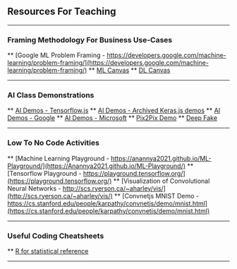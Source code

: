 ## Resources For Teaching

---

### Framing Methodology For Business Use-Cases 

** [Google ML Problem Framing - https://developers.google.com/machine-learning/problem-framing/](https://developers.google.com/machine-learning/problem-framing/)
** [ML Canvas](http://www.louisdorard.com/ml-canvas/)
** [DL Canvas](https://medium.com/intuitionmachine/introducing-the-deep-learning-canvas-a2e80a998f11)

---

### AI Class Demonstrations

** [AI Demos - Tensorflow.js](https://www.tensorflow.org/js/demos/)
** [AI Demos - Archived Keras.js demos](https://peterleong.github.io/keras-js/)
** [AI Demos - Google](https://experiments.withgoogle.com/collection/ai)
** [AI Demos - Microsoft](https://aidemos.microsoft.com/)
** [Pix2Pix Demo](https://affinelayer.com/pixsrv/)
** [Deep Fake](https://thispersondoesnotexist.com/)

---

### Low To No Code Activities 

** [Machine Learning Playground - https://anannya2021.github.io/ML-Playground/](https://Anannya2021.github.io/ML-Playground/)
** [Tensorflow Playground - https://playground.tensorflow.org/](https://playground.tensorflow.org/)
** [Visualization of Convolutional Neural Networks - http://scs.ryerson.ca/~aharley/vis/](http://scs.ryerson.ca/~aharley/vis/)
** [Convnetjs MNIST Demo - https://cs.stanford.edu/people/karpathy/convnetjs/demo/mnist.html](https://cs.stanford.edu/people/karpathy/convnetjs/demo/mnist.html)

---
### Useful Coding Cheatsheets

** [R for statistical reference](/images/cheatsheets/R-cheatsheet.png)

---

